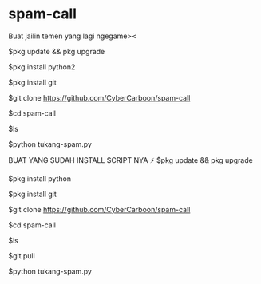 # spam-call
Buat jailin temen yang lagi ngegame>&lt;

$pkg update && pkg upgrade

$pkg install python2

$pkg install git

$git clone https://github.com/CyberCarboon/spam-call

$cd spam-call

$ls

$python tukang-spam.py


BUAT YANG SUDAH INSTALL SCRIPT NYA ⚡
$pkg update && pkg upgrade

$pkg install python

$pkg install git

$git clone https://github.com/CyberCarboon/spam-call

$cd spam-call

$ls

$git pull

$python tukang-spam.py
